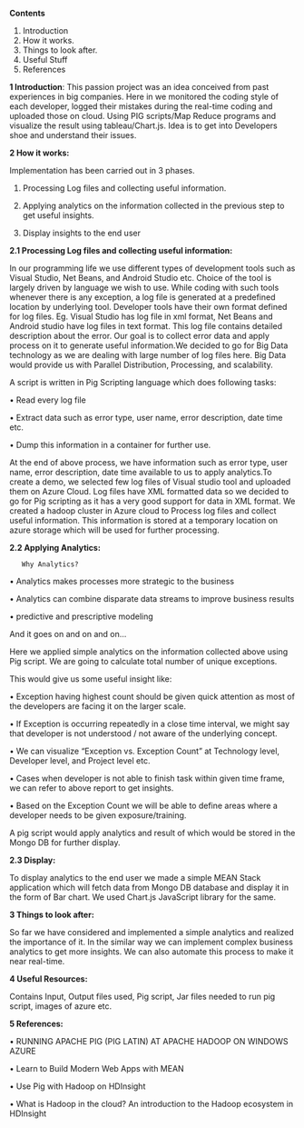 <b>Contents</b>

1.	Introduction
2.	How it works.
3.	Things to look after. 
4.	Useful Stuff
5.	References

<b>1 Introduction</b>:
This passion project was an idea conceived from past experiences in big companies. 
Here in we monitored the coding style of each developer, logged their mistakes during the real-time coding and uploaded those on cloud.
Using PIG scripts/Map Reduce programs and visualize the result using tableau/Chart.js. 
Idea is to get into Developers shoe and understand their issues.

<b>2 How it works:</b>

Implementation has been carried out in 3 phases.

1. Processing Log files and collecting useful information.

2. Applying analytics on the information collected in the previous step to get useful insights.

3. Display insights to the end user 

<b>2.1 Processing Log files and collecting useful information:</b> 

In our programming life we use different types of development tools such as Visual Studio, Net Beans, and Android Studio etc. 
Choice of the tool is largely driven by language we wish to use. While coding with such tools whenever there is any exception,
a log file is generated at a predefined location by underlying tool. Developer tools have their own format defined for log files.
Eg.  Visual Studio has log file in xml format, Net Beans and Android studio have log files in text format. This log file contains
detailed description about the error.
   Our goal is to collect error data and apply process on it to generate useful information.We decided to go for Big Data technology 
as we are dealing with large number of log files here.
Big Data would provide us with Parallel Distribution, Processing, and scalability.

A script is written in Pig Scripting language which does following tasks:

•	Read every log file

•	Extract data such as error type, user name, error description, date time etc. 

•	Dump this information in a container for further use.

At the end of above process, we have information such as error type, user name, error description, date time available to us to 
apply analytics.To create a demo, we selected few log files of Visual studio tool and uploaded them on Azure Cloud.
Log files have XML formatted data so we decided to go for Pig scripting as it has a very good support for data in XML format.
We created a hadoop cluster in Azure cloud to Process log files and collect useful information. 
This information is stored at a temporary location on azure storage which will be used for further processing. 

<b>2.2 Applying Analytics:</b>

       Why Analytics?
•	Analytics makes processes more strategic to the business

•	Analytics can combine disparate data streams to improve business results

•	predictive and prescriptive modeling

And it goes on and on and on…

Here we applied simple analytics on the information collected above using Pig script.
We are going to calculate total number of unique exceptions. 

This would give us some useful insight like:

•	Exception having highest count should be given quick attention as most of the developers are facing it on the larger scale.

•	If Exception is occurring repeatedly in a close time interval, we might say that developer is not understood / not aware of the underlying concept.

•	We can visualize “Exception vs. Exception Count” at Technology level, Developer level, and Project level etc.

•	Cases when developer is not able to finish task within given time frame, we can refer to above report to get insights.

•	Based on the Exception Count we will be able to define areas where a developer needs to be given exposure/training.


A pig script would apply analytics and result of which would be stored in the Mongo DB for further display.

<b>2.3 Display:</b>

To display analytics to the end user we made a simple MEAN Stack application which will fetch data from 
Mongo DB database and display it in the form of Bar chart. We used Chart.js JavaScript library for the same.

<b>3 Things to look after:</b> 

So far we have considered and implemented a simple analytics and realized the importance of it. 
In the similar way we can implement complex business analytics to get more insights.
We can also automate this process to make it near real-time. 

<b>4 Useful Resources:</b>
 
Contains Input, Output files used, Pig script, Jar files needed to run pig script, images of azure etc.

<b>5 References:</b>

•	RUNNING APACHE PIG (PIG LATIN) AT APACHE HADOOP ON WINDOWS AZURE

•	Learn to Build Modern Web Apps with MEAN

•	Use Pig with Hadoop on HDInsight

•	What is Hadoop in the cloud? An introduction to the Hadoop ecosystem in HDInsight



